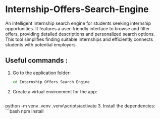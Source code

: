 # Internship-Offers-Search-Engine
An intelligent internship search engine for students seeking internship opportunities. It features a user-friendly interface to browse and filter offers, providing detailed descriptions and personalized search options. This tool simplifies finding suitable internships and efficiently connects students with potential employers.
## Useful  commands :
1. Go to the application folder:
   ```bash
   cd Internship Offers Search Engine
2. Create a virtual environment for the app:
    ```bash
  python -m venv .venv
  .venv\scripts\activate
3. Install the dependencies:
    ```bash
    npm install 
      
